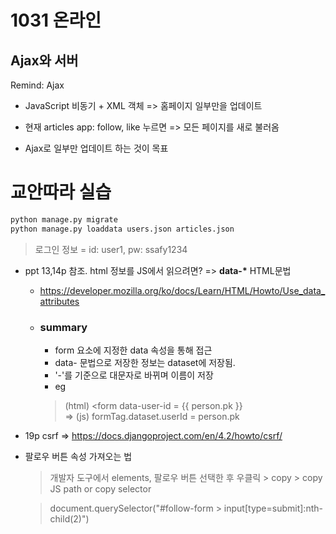 # 1031 온라인

## Ajax와 서버
Remind: Ajax
- JavaScript 비동기 + XML 객체 => 홈페이지 일부만을 업데이트

- 현재 articles app: follow, like 누르면 => 모든 페이지를 새로 불러옴
- Ajax로 일부만 업데이트 하는 것이 목표

# 교안따라 실습

```bash
python manage.py migrate
python manage.py loaddata users.json articles.json
```

> 로그인 정보 = id: user1, pw: ssafy1234


- ppt 13,14p 참조. html 정보를 JS에서 읽으려면? => **data-\*** HTML문법
  - https://developer.mozilla.org/ko/docs/Learn/HTML/Howto/Use_data_attributes
  - ### summary
    - form 요소에 지정한 data 속성을 통해 접근
    - data- 문법으로 저장한 정보는 dataset에 저장됨.
    - '-'를 기준으로 대문자로 바뀌며 이름이 저장
    - eg
    > (html)
        <form data-user-id = {{ person.pk }}  
        => (js) formTag.dataset.userId = person.pk
        
- 19p csrf => https://docs.djangoproject.com/en/4.2/howto/csrf/

- 팔로우 버튼 속성 가져오는 법
  >개발자 도구에서 elements, 팔로우 버튼 선택한 후  우클릭 > copy > copy JS path or copy selector
  
  > document.querySelector("#follow-form > input[type=submit]:nth-child(2)")

